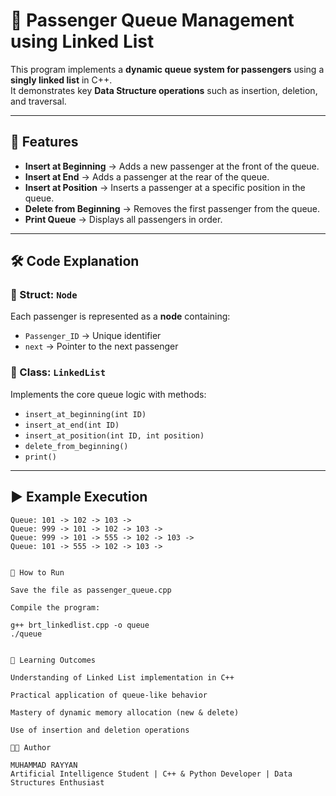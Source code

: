# 🚌 Passenger Queue Management using Linked List  

This program implements a **dynamic queue system for passengers** using a **singly linked list** in C++.  
It demonstrates key **Data Structure operations** such as insertion, deletion, and traversal.  

---

## 📌 Features  

- **Insert at Beginning** → Adds a new passenger at the front of the queue.  
- **Insert at End** → Adds a passenger at the rear of the queue.  
- **Insert at Position** → Inserts a passenger at a specific position in the queue.  
- **Delete from Beginning** → Removes the first passenger from the queue.  
- **Print Queue** → Displays all passengers in order.  

---

## 🛠 Code Explanation  

### 🔹 Struct: `Node`  
Each passenger is represented as a **node** containing:  
- `Passenger_ID` → Unique identifier  
- `next` → Pointer to the next passenger  

### 🔹 Class: `LinkedList`  
Implements the core queue logic with methods:  
- `insert_at_beginning(int ID)`  
- `insert_at_end(int ID)`  
- `insert_at_position(int ID, int position)`  
- `delete_from_beginning()`  
- `print()`  

---

## ▶️ Example Execution  

```text
Queue: 101 -> 102 -> 103 -> 
Queue: 999 -> 101 -> 102 -> 103 -> 
Queue: 999 -> 101 -> 555 -> 102 -> 103 -> 
Queue: 101 -> 555 -> 102 -> 103 ->


🚀 How to Run

Save the file as passenger_queue.cpp

Compile the program:

g++ brt_linkedlist.cpp -o queue
./queue


🎯 Learning Outcomes

Understanding of Linked List implementation in C++

Practical application of queue-like behavior

Mastery of dynamic memory allocation (new & delete)

Use of insertion and deletion operations

👨‍💻 Author

MUHAMMAD RAYYAN
Artificial Intelligence Student | C++ & Python Developer | Data Structures Enthusiast
